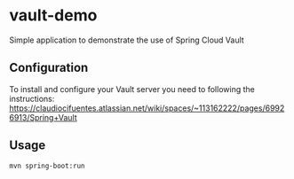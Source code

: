 # vault-demo
Simple application to demonstrate the use of Spring Cloud Vault

## Configuration
To install and configure your Vault server you need to following the instructions:
https://claudiocifuentes.atlassian.net/wiki/spaces/~113162222/pages/69926913/Spring+Vault

## Usage

```
mvn spring-boot:run
```
